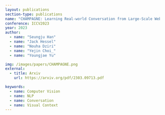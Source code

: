 ```yaml
---
layout: publications
section-type: publications
name: "CHAMPAGNE: Learning Real-world Conversation from Large-Scale Web Videos"
conference: ICCV2023
year: 2023
author:
  - name: "Seungju Han"
  - name: "Jack Hessel"
  - name: "Nouha Dziri"
  - name: "Yejin Choi_"
  - name: "Youngjae Yu"

img: /images/papers/CHAMPAGNE.png
external:
  - title: Arxiv
    url: https://arxiv.org/pdf/2303.09713.pdf

keywords:
  - name: Computer Vision
  - name: NLP
  - name: Conversation
  - name: Visual Context
---
```

